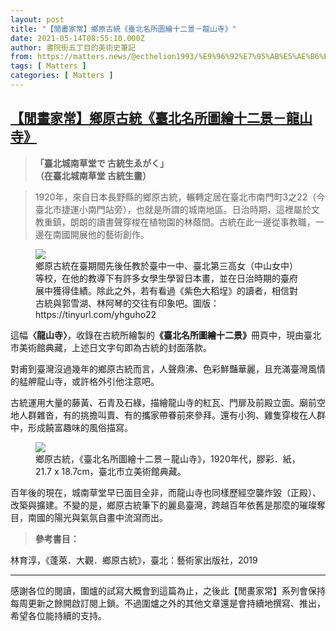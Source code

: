 ```yaml
---
layout: post
title: "【閒畫家常】鄉原古統《臺北名所圖繪十二景－龍山寺》"
date: 2021-05-14T08:55:10.000Z
author: 書院街五丁目的美術史筆記
from: https://matters.news/@ecthelion1993/%E9%96%92%E7%95%AB%E5%AE%B6%E5%B8%B8-%E9%84%89%E5%8E%9F%E5%8F%A4%E7%B5%B1-%E8%87%BA%E5%8C%97%E5%90%8D%E6%89%80%E5%9C%96%E7%B9%AA%E5%8D%81%E4%BA%8C%E6%99%AF-%E9%BE%8D%E5%B1%B1%E5%AF%BA-bafyreie6wkbsn2eolq66l6vjhnmfc4drqh4hctscmucm27uuvylxy6h4bm
tags: [ Matters ]
categories: [ Matters ]
---
```

<!--1620982510000-->
[【閒畫家常】鄉原古統《臺北名所圖繪十二景－龍山寺》](https://matters.news/@ecthelion1993/%E9%96%92%E7%95%AB%E5%AE%B6%E5%B8%B8-%E9%84%89%E5%8E%9F%E5%8F%A4%E7%B5%B1-%E8%87%BA%E5%8C%97%E5%90%8D%E6%89%80%E5%9C%96%E7%B9%AA%E5%8D%81%E4%BA%8C%E6%99%AF-%E9%BE%8D%E5%B1%B1%E5%AF%BA-bafyreie6wkbsn2eolq66l6vjhnmfc4drqh4hctscmucm27uuvylxy6h4bm)
------

<div>
<blockquote><strong>「臺北城南草堂で 古統生ゑがく」<br class="smart">（在臺北城南草堂 古統生畫）</strong></blockquote><blockquote>1920年，來自日本長野縣的鄉原古統，輾轉定居在臺北市南門町3之22（今臺北市捷運小南門站旁），也就是所謂的城南地區。日治時期，這裡屬於文教重鎮，朗朗的讀書聲穿梭在植物園的林蔭間。古統在此一邊從事教職，一邊在南國開展他的藝術創作。</blockquote><figure class="image"><img src="https://assets.matters.news/embed/96871d0b-3951-4fb5-bcd0-2c5dadaf93e9.jpeg" data-asset-id="96871d0b-3951-4fb5-bcd0-2c5dadaf93e9" referrerpolicy="no-referrer"><figcaption><span>鄉原古統在臺期間先後任教於臺中一中、臺北第三高女（中山女中）等校，在他的教導下有許多女學生學習日本畫，並在日治時期的臺府展中獲得佳績。除此之外，若有看過《紫色大稻埕》的讀者，相信對古統與郭雪湖、林阿琴的交往有印象吧。圖版：https://tinyurl.com/yhguho22</span></figcaption></figure><p>這幅<strong>〈龍山寺〉</strong>，收錄在古統所繪製的<strong>《臺北名所圖繪十二景》</strong>冊頁中，現由臺北市美術館典藏，上述日文字句即為古統的封面落款。</p><p>對甫到臺灣沒過幾年的鄉原古統而言，人聲鼎沸、色彩鮮豔華麗，且充滿臺灣風情的艋舺龍山寺，或許格外引他注意吧。</p><p>古統運用大量的藤黃、石青及石綠，描繪龍山寺的紅瓦、門扉及前殿立面。廟前空地人群雜沓，有的挑擔叫賣、有的攜家帶眷前來參拜。還有小狗、雞隻穿梭在人群中，形成饒富趣味的風俗描寫。</p><figure class="image"><img src="https://assets.matters.news/embed/dc5f7e77-f50e-4ae5-a457-272589f72a9a.jpeg" data-asset-id="dc5f7e77-f50e-4ae5-a457-272589f72a9a" referrerpolicy="no-referrer"><figcaption><span>鄉原古統，《臺北名所圖繪十二景－龍山寺》，1920年代，膠彩．紙，21.7 x 18.7cm，臺北市立美術館典藏。</span></figcaption></figure><p>百年後的現在，城南草堂早已面目全非，而龍山寺也同樣歷經空襲炸毀（正殿）、改築與擴建。不變的是，鄉原古統筆下的麗島臺灣，跨越百年依舊是那麼的璀璨奪目，南國的陽光與氣氛自畫中流瀉而出。</p><blockquote><strong>參考書目：</strong></blockquote><p>林育淳，《蓬萊．大觀．鄉原古統》，臺北：藝術家出版社，2019</p><hr><p>感謝各位的閱讀，圍爐的試寫大概會到這篇為止，之後此【閒畫家常】系列會保持每周更新之餘開啟訂閱上鎖。不過圍爐之外的其他文章還是會持續地撰寫、推出，希望各位能持續的支持。</p>
</div>
